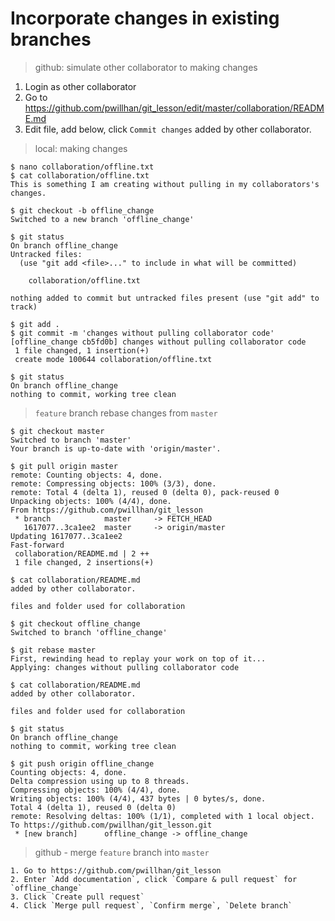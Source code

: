 # Incorporate changes in existing branches

> github: simulate other collaborator to making changes

1. Login as other collaborator
2. Go to https://github.com/pwillhan/git_lesson/edit/master/collaboration/README.md
3. Edit file, add below, click `Commit changes`
added by other collaborator.

> local: making changes

```
$ nano collaboration/offline.txt
$ cat collaboration/offline.txt 
This is something I am creating without pulling in my collaborators's changes.

$ git checkout -b offline_change
Switched to a new branch 'offline_change'

$ git status
On branch offline_change
Untracked files:
  (use "git add <file>..." to include in what will be committed)

	collaboration/offline.txt

nothing added to commit but untracked files present (use "git add" to track)

$ git add .
$ git commit -m 'changes without pulling collaborator code'
[offline_change cb5fd0b] changes without pulling collaborator code
 1 file changed, 1 insertion(+)
 create mode 100644 collaboration/offline.txt

$ git status
On branch offline_change
nothing to commit, working tree clean
```

> `feature` branch rebase changes from `master`

```
$ git checkout master
Switched to branch 'master'
Your branch is up-to-date with 'origin/master'.

$ git pull origin master
remote: Counting objects: 4, done.
remote: Compressing objects: 100% (3/3), done.
remote: Total 4 (delta 1), reused 0 (delta 0), pack-reused 0
Unpacking objects: 100% (4/4), done.
From https://github.com/pwillhan/git_lesson
 * branch            master     -> FETCH_HEAD
   1617077..3ca1ee2  master     -> origin/master
Updating 1617077..3ca1ee2
Fast-forward
 collaboration/README.md | 2 ++
 1 file changed, 2 insertions(+)

$ cat collaboration/README.md 
added by other collaborator.

files and folder used for collaboration

$ git checkout offline_change
Switched to branch 'offline_change'

$ git rebase master
First, rewinding head to replay your work on top of it...
Applying: changes without pulling collaborator code

$ cat collaboration/README.md 
added by other collaborator.

files and folder used for collaboration

$ git status
On branch offline_change
nothing to commit, working tree clean

$ git push origin offline_change
Counting objects: 4, done.
Delta compression using up to 8 threads.
Compressing objects: 100% (4/4), done.
Writing objects: 100% (4/4), 437 bytes | 0 bytes/s, done.
Total 4 (delta 1), reused 0 (delta 0)
remote: Resolving deltas: 100% (1/1), completed with 1 local object.
To https://github.com/pwillhan/git_lesson.git
 * [new branch]      offline_change -> offline_change
```

> github - merge `feature` branch into `master`

```
1. Go to https://github.com/pwillhan/git_lesson
2. Enter `Add documentation`, click `Compare & pull request` for `offline_change`
3. Click `Create pull request`
4. Click `Merge pull request`, `Confirm merge`, `Delete branch`
```
